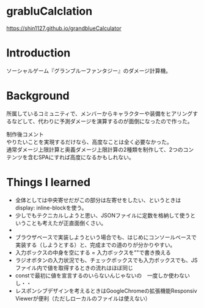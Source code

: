 # grabluCalclation
https://shin1127.github.io/grandblueCalculator

# Introduction
ソーシャルゲーム『グランブルーファンタジー』のダメージ計算機。

# Background
所属しているコミュニティで、メンバーからキャラクターや装備をヒアリングするなどして、代わりに予測ダメージを演算するのが面倒になったので作った。  

制作後コメント  
やりたいことを実現するだけなら、高度なことは全く必要なかった。  
通常ダメージ上限計算と奥義ダメージ上限計算の2種類を制作して、2つのコンテンツを含むSPAにすれば高度になるかもしれない。

# Things I learned

-  全体としては中央寄せだがこの部分は左寄せをしたい、というときはdisplay: inline-blockを使う。
-  少しでもテクニカルしようと思い、JSONファイルに定数を格納して使うということも考えたが正直面倒くさい。
-  
-  ブラウザベースで実装しようという場合でも、はじめにコンソールベースで実装する（しようとする）と、完成までの道のりが分かりやすい。
-  入力ボックスの中身を空にする = 入力ボックスを""で書き換える
-  ラジオボタンの入力状況でも、チェックボックスでも入力ボックスでも、JSファイル内で値を取得するときの流れはほぼ同じ
-  constで最初に値を宣言するのいらないんじゃないの　一度しか使わないし・・
-  レスポンシブデザインを考えるときはGoogleChromeの拡張機能Responsiv Viewerが便利（ただしローカルのファイルは使えない）
